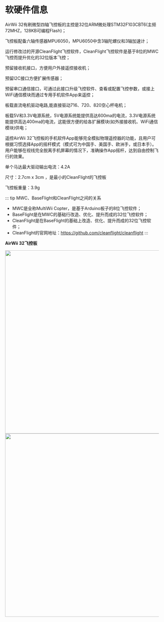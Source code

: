 # 软硬件信息
AirWii 32有刷微型四轴飞控板的主控是32位ARM微处理STM32F103CBT6(主频72MHZ，128KB可编程Flash)；

飞控板配备六轴传感器MPU6050，MPU6050中含3轴陀螺仪和3轴加速计；

运行修改过的开源CleanFlight飞控软件，CleanFlight飞控软件是基于8位的MWC飞控而提升优化的32位版本飞控；

预留接收机接口，方便用户外接遥控接收机；

预留I2C接口方便扩展传感器；

预留串口通信接口，可通过此接口升级飞控软件、查看或配置飞控参数，或接上WiFi通信模块而通过专用手机软件App来遥控；

板载直流电机驱动电路,能直接驱动716、720、820空心杯电机；

板载5V和3.3V电源系统，5V电源系统能提供高达600ma的电流，3.3V电源系统能提供高达400ma的电流，这能很方便的给各扩展模块(如外接接收机、WiFi通信模块)供电；

遥控AirWii 32飞控板的手机软件App能够完全模拟物理遥控器的功能，且用户可根据习惯选择App的摇杆模式（模式可为中国手、美国手、欧洲手，或日本手）。用户能够在视线完全脱离手机屏幕的情况下，准确操作App摇杆，达到自由控制飞行的效果。

单个马达最大驱动输出电流：4.2A

尺寸：2.7cm x 3cm ，是最小的CleanFlight的飞控板

飞控板重量：3.9g

::: tip MWC、BaseFlight和CleanFlight之间的关系
* MWC是全称MultiWii Copter，是基于Arduino板子的8位飞控软件；
* BaseFlight是在MWC的基础行改造、优化、提升而成的32位飞控软件；
* CleanFlight是在BaseFlight的基础上改造、优化、提升而成的32位飞控软件；
* CleanFlight的官网地址：https://github.com/cleanflight/cleanflight
:::


**AirWii 32飞控板**

<img src="~@zh_assets/airwii32_flight_controller/01.jpg" style="width:600px">

<img src="~@zh_assets/airwii32_flight_controller/02.jpg" style="width:600px">
